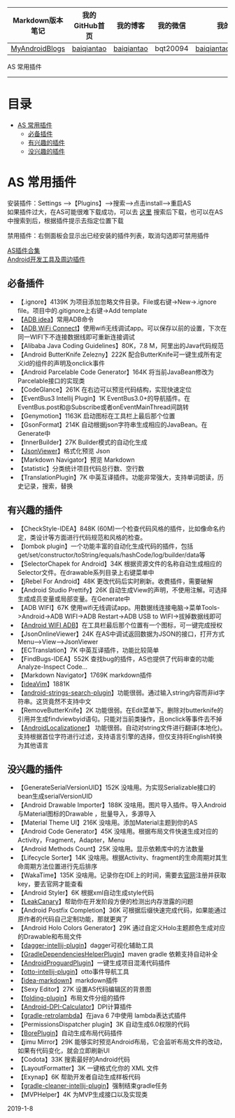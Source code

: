 | Markdown版本笔记 | 我的GitHub首页 | 我的博客 | 我的微信 | 我的邮箱 |  
| :------------: | :------------: | :------------: | :------------: | :------------: |  
| [MyAndroidBlogs][Markdown] | [baiqiantao][GitHub] | [baiqiantao][博客] | bqt20094 | baiqiantao@sina.com |  
  
[Markdown]:https://github.com/baiqiantao/MyAndroidBlogs  
[GitHub]:https://github.com/baiqiantao  
[博客]:http://www.cnblogs.com/baiqiantao/  
  
AS 常用插件  
***  
目录  
===  

- [AS 常用插件](#AS-常用插件)
	- [必备插件](#必备插件)
	- [有兴趣的插件](#有兴趣的插件)
	- [没兴趣的插件](#没兴趣的插件)
  
# AS 常用插件  
安装插件：Settings -->【Plugins】-->搜索-->点击install-->重启AS  
如果插件过大，在AS可能很难下载成功，可以去 [这里](https://plugins.jetbrains.com/) 搜索后下载，也可以在AS中搜索到后，根据插件提示去指定位置下载  
  
禁用插件：右侧面板会显示出已经安装的插件列表，取消勾选即可禁用插件  
  
[AS插件合集](https://ydmmocoo.github.io/2016/06/28/Android-Studio%E6%8F%92%E4%BB%B6%E6%95%B4%E7%90%86)  
[Android开发工具及周边插件](http://mobdevgroup.com/tools/android#android-studio)  
  
## 必备插件  
- 【.ignore】4139K 为项目添加忽略文件目录。File或右键->New->.ignore file。项目中的.gitignore上右键->Add template  
- 【[ADB idea](https://github.com/pbreault/adb-idea)】常用ADB命令  
- 【[ADB WiFi Connect](https://github.com/appdictive)】使用wifi无线调试app。可以保存以前的设置，下次在同一WIFI下不连接数据线即可重新连接调试  
- 【Alibaba Java Coding Guidelines】80K，7.8 M，阿里出的Java代码规范  
- 【Android ButterKnife Zelezny】222K 配合ButterKnife可一键生成所有定义id的组件的声明及onclick事件  
- 【Android Parcelable Code Generator】164K 将当前JavaBean修改为Parcelable接口的实现类  
- 【CodeGlance】261K 在右边可以预览代码结构，实现快速定位  
- 【EventBus3 Intellij Plugin】1K EventBus3.0+的导航插件。在EventBus.post和@Subscribe或者onEventMainThread间跳转  
- 【Genymotion】1163K 启动图标在工具栏上最后那个位置  
- 【GsonFormat】214K 自动根据json字符串生成相应的JavaBean。在Generate中  
- 【InnerBuilder】27K Builder模式的自动化生成  
- 【[JsonViewer](https://github.com/potterhsu/JsonViewer)】格式化预览 Json  
- 【Markdown Navigator】预览 Markdown  
- 【statistic】分类统计项目代码总行数、空行数  
- 【TranslationPlugin】7K 中英互译插件。功能非常强大，支持单词朗读，历史记录，搜索，替换  
  
## 有兴趣的插件  
- 【CheckStyle-IDEA】848K (60M)一个检查代码风格的插件，比如像命名约定，类设计等方面进行代码规范和风格的检查。  
- 【lombok plugin】一个功能丰富的自动化生成代码的插件，包括get/set/constructor/toString/equals/hashCode/log/builder/data等  
- 【SelectorChapek for Android】34K 根据资源文件的名称自动生成相应的Selector文件。在drawable系列目录上右键菜单中  
- 【jRebel For Android】48K 更改代码后实时刷新。收费插件，需要破解  
- 【Android Studio Prettify】26K 自动生成View的声明，不使用注解。可选择生成成员变量或局部变量。在Generate中  
- 【ADB WIFI】67K 使用wifi无线调试app。用数据线连接电脑->菜单Tools->Android->ADB WIFI->ADB Restart->ADB USB to WIFI->拔掉数据线即可  
- 【[Android WIFI ADB](https://github.com/pedrovgs/AndroidWiFiADB)】在工具栏最后那个位置有一个图标，可一键完成授权  
- 【JsonOnlineViewer】24K 在AS中调试返回数据为JSON的接口，打开方式Menu-->View-->JsonViewer  
- 【ECTranslation】7K 中英互译插件，功能比较简单  
- 【FindBugs-IDEA】552K 查找bug的插件，AS也提供了代码审查的功能Analyze-Inspect Code…  
- 【Markdown Navigator】1769K markdown插件  
- 【[ideaVim](http://www.jianshu.com/p/43862126b88f)】1881K  
- 【[android-strings-search-plugin](https://github.com/konifar/android-strings-search-plugin)】功能很弱。通过输入string内容而非id字符串。这货竟然不支持中文  
- 【RemoveButterKnife】2K 功能很弱。在Edit菜单下。删除对butterknife的引用并生成findviewbyid语句。只能对当前类操作，且onclick等事件去不掉  
- 【[AndroidLocalizationer](https://github.com/westlinkin/AndroidLocalizationer)】 功能很弱。自动对string文件进行翻译(本地化)。支持根据首位字符进行过滤，支持语言引擎的选择，但仅支持将English转换为其他语言    
  
## 没兴趣的插件  
- 【GenerateSerialVersionUID】152K 没啥用。为实现Serializable接口的bean生成serialVersionUID  
- 【Android Drawable Importer】188K 没啥用。图片导入插件。导入Android与Material图标的Drawable ，批量导入，多源导入  
- 【Material Theme UI】216K 没啥用。添加Material主题到你的AS  
- 【Android Code Generator】45K 没啥用。根据布局文件快速生成对应的Activity，Fragment，Adapter，Menu  
- 【Android Methods Count】25K 没啥用。显示依赖库中的方法数量  
- 【Lifecycle Sorter】14K 没啥用。根据Activity、fragment的生命周期对其生命周期方法位置进行先后排序  
- 【WakaTime】135K 没啥用。记录你在IDE上的时间，需要去[官网](https://wakatime.com/)注册并获取key，要去官网才能查看  
- 【Android Styler】6K 根据xml自动生成style代码  
- 【[LeakCanary](https://www.liaohuqiu.net/cn/posts/leak-canary-read-me/)】帮助你在开发阶段方便的检测出内存泄露的问题  
- 【Android Postfix Completion】36K 可根据后缀快速完成代码，如果能通过原作者的代码自己定制功能，那就更爽了  
- 【Android Holo Colors Generator】29K 通过自定义Holo主题颜色生成对应的Drawable和布局文件  
- 【[dagger-intellij-plugin](https://github.com/square/dagger-intellij-plugin)】dagger可视化辅助工具  
- 【[GradleDependenciesHelperPlugin](https://github.com/ligi/GradleDependenciesHelperPlugin)】maven gradle 依赖支持自动补全    
- 【[AndroidProguardPlugin](https://github.com/zhonghanwen/AndroidProguardPlugin )】一键生成项目混淆代码插件   
- 【[otto-intellij-plugin](https://github.com/square/otto-intellij-plugin)】otto事件导航工具    
- 【[idea-markdown](https://github.com/nicoulaj/idea-markdown)】markdown插件   
- 【Sexy Editor】27K 设置AS代码编辑区的背景图  
- 【[folding-plugin](https://github.com/dmytrodanylyk/folding-plugin)】布局文件分组的插件    
- 【[Android-DPI-Calculator](https://github.com/JerzyPuchalski/Android-DPI-Calculator)】DPI计算插件    
- 【[gradle-retrolambda](https://github.com/evant/gradle-retrolambda)】在java 6 7中使用 lambda表达式插件    
- 【PermissionsDispatcher plugin】3K 自动生成6.0权限的代码  
- 【[BorePlugin](https://github.com/boredream/BorePlugin)】自动生成布局代码插件    
- 【jimu Mirror】29K 能够实时预览Android布局，它会监听布局文件的改动，如果有代码变化，就会立即刷新UI  
- 【Codota】33K 搜索最好的Android代码  
- 【LayoutFormatter】3K 一键格式化你的 XML 文件  
- 【Exynap】6K 帮助开发者自动生成样板代码  
- 【[gradle-cleaner-intellij-plugin](https://github.com/Softwee/gradle-cleaner-intellij-plugin)】强制结束gradle任务     
- 【MVPHelper】4K 为MVP生成接口以及实现类  
  
2019-1-8  
